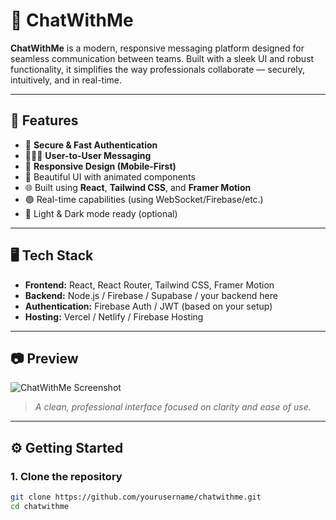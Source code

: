 # 💬 ChatWithMe

**ChatWithMe** is a modern, responsive messaging platform designed for seamless communication between teams. Built with a sleek UI and robust functionality, it simplifies the way professionals collaborate — securely, intuitively, and in real-time.

---

## 🚀 Features

- 🔐 **Secure & Fast Authentication**
- 🧑‍🤝‍🧑 **User-to-User Messaging**
- 📱 **Responsive Design (Mobile-First)**
- 🎨 Beautiful UI with animated components
- 🌐 Built using **React**, **Tailwind CSS**, and **Framer Motion**
- 🟢 Real-time capabilities (using WebSocket/Firebase/etc.)
- 🌙 Light & Dark mode ready (optional)

---

## 🖥️ Tech Stack

- **Frontend:** React, React Router, Tailwind CSS, Framer Motion
- **Backend:** Node.js / Firebase / Supabase / your backend here
- **Authentication:** Firebase Auth / JWT (based on your setup)
- **Hosting:** Vercel / Netlify / Firebase Hosting

---

## 📷 Preview

![ChatWithMe Screenshot](./screenshots/project-screenshot.png)

> *A clean, professional interface focused on clarity and ease of use.*

---

## ⚙️ Getting Started

### 1. Clone the repository

```bash
git clone https://github.com/yourusername/chatwithme.git
cd chatwithme
